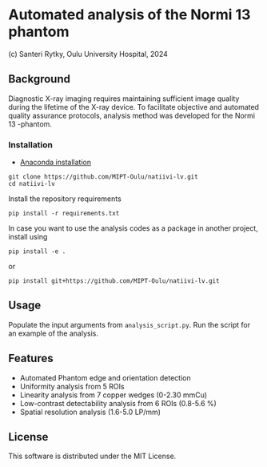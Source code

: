 # Automated analysis of the Normi 13 phantom 

(c) Santeri Rytky, Oulu University Hospital, 2024

## Background
Diagnostic X-ray imaging requires maintaining sufficient image quality during the lifetime of the X-ray device.
To facilitate objective and automated quality assurance protocols, 
analysis method was developed for the Normi 13 -phantom.

### Installation
- [Anaconda installation](https://docs.anaconda.com/anaconda/install/) 
```
git clone https://github.com/MIPT-Oulu/natiivi-lv.git
cd natiivi-lv
```
Install the repository requirements
```
pip install -r requirements.txt
```
In case you want to use the analysis codes as a package in another project, install using
```
pip install -e .
```
or
```
pip install git+https://github.com/MIPT-Oulu/natiivi-lv.git
```


## Usage
Populate the input arguments from `analysis_script.py`. Run the script for an example of the analysis. 

## Features

- Automated Phantom edge and orientation detection
- Uniformity analysis from 5 ROIs
- Linearity analysis from 7 copper wedges (0-2.30 mmCu)
- Low-contrast detectability analysis from 6 ROIs (0.8-5.6 %)
- Spatial resolution analysis (1.6-5.0 LP/mm)

## License
This software is distributed under the MIT License.
